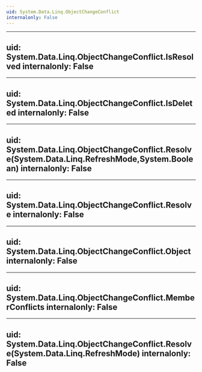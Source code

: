 ```yaml
---
uid: System.Data.Linq.ObjectChangeConflict
internalonly: False
---
```


---
uid: System.Data.Linq.ObjectChangeConflict.IsResolved
internalonly: False
---

---
uid: System.Data.Linq.ObjectChangeConflict.IsDeleted
internalonly: False
---

---
uid: System.Data.Linq.ObjectChangeConflict.Resolve(System.Data.Linq.RefreshMode,System.Boolean)
internalonly: False
---

---
uid: System.Data.Linq.ObjectChangeConflict.Resolve
internalonly: False
---

---
uid: System.Data.Linq.ObjectChangeConflict.Object
internalonly: False
---

---
uid: System.Data.Linq.ObjectChangeConflict.MemberConflicts
internalonly: False
---

---
uid: System.Data.Linq.ObjectChangeConflict.Resolve(System.Data.Linq.RefreshMode)
internalonly: False
---
